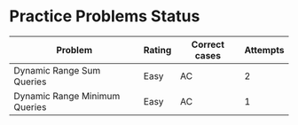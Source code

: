 # Practice Problems Status
Problem|Rating|Correct cases|Attempts
-|-|-|-
Dynamic Range Sum Queries|Easy|AC|2
Dynamic Range Minimum Queries|Easy|AC|1